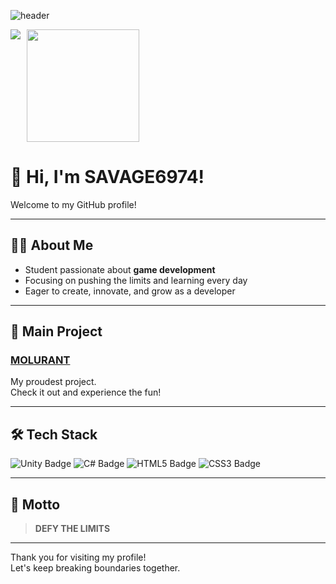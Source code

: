 ![header](https://capsule-render.vercel.app/api?type=waving&color=gradient&height=250&section=header&text=WELECOME&fontSize=90)

<div align="center" style="display: flex; gap: 10px;">
  <a href="https://github.com/anuraghazra/github-readme-stats">
    <img src="https://github-readme-stats.vercel.app/api?username=SAVAGE6974" />
  </a>
  <a href="https://github.com/imysh578">
    <img style="height:180px" src="https://github-readme-stats.vercel.app/api/top-langs/?username=SAVAGE6974&layout=compact&theme=nord&hide_border=true" />
  </a>
</div>

# 👋 Hi, I'm SAVAGE6974!

Welcome to my GitHub profile!

---

## 🧑‍🎓 About Me

- Student passionate about **game development**
- Focusing on pushing the limits and learning every day
- Eager to create, innovate, and grow as a developer

---

## 🚀 Main Project

### [MOLURANT](https://github.com/SAVAGE6974/MOLURANT)
My proudest project.  
Check it out and experience the fun!

---

## 🛠️ Tech Stack

<p align="left">
  <img src="https://img.shields.io/badge/Unity-100000?style=for-the-badge&logo=unity&logoColor=white" alt="Unity Badge"/>
  <img src="https://img.shields.io/badge/C%23-239120?style=for-the-badge&logo=csharp&logoColor=white" alt="C# Badge"/>
  <img src="https://img.shields.io/badge/HTML5-E34F26?style=for-the-badge&logo=html5&logoColor=white" alt="HTML5 Badge"/>
  <img src="https://img.shields.io/badge/CSS3-1572B6?style=for-the-badge&logo=css3&logoColor=white" alt="CSS3 Badge"/>
</p>

---

## 🏁 Motto

> **DEFY THE LIMITS**

---

Thank you for visiting my profile!  
Let's keep breaking boundaries together.
